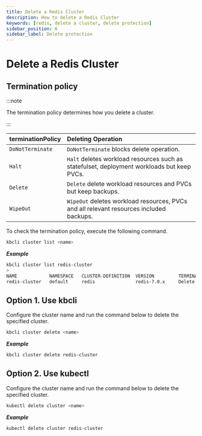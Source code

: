 ```yaml
---
title: Delete a Redis Cluster
description: How to delete a Redis Cluster
keywords: [redis, delete a cluster, delete protection]
sidebar_position: 6
sidebar_label: Delete protection
---
```


# Delete a Redis Cluster

## Termination policy

:::note

The termination policy determines how you delete a cluster.

:::

| **terminationPolicy**  | **Deleting Operation**                    |
|:--                     | :--                                       |
| `DoNotTerminate`       | `DoNotTerminate` blocks delete operation. |
| `Halt`                 | `Halt` deletes workload resources such as statefulset, deployment workloads but keep PVCs. |
| `Delete `              | `Delete` delete workload resources and PVCs but keep backups. |
| `WipeOut`              | `WipeOut` deletes workload resources, PVCs and all relevant resources included backups. |

To check the termination policy, execute the following command.

```bash
kbcli cluster list <name>
```

***Example***

```bash
kbcli cluster list redis-cluster
>
NAME   	        NAMESPACE	CLUSTER-DEFINITION	VERSION        	TERMINATION-POLICY	STATUS 	CREATED-TIME
redis-cluster	default  	redis    	        redis-7.0.x	    Delete            	Running	     Apr 10,2023 20:27 UTC+0800
```

## Option 1. Use kbcli

Configure the cluster name and run the command below to delete the specified cluster.

```bash
kbcli cluster delete <name>
```

***Example***

```bash
kbcli cluster delete redis-cluster
```

## Option 2. Use kubectl

Configure the cluster name and run the command below to delete the specified cluster.

```bash
kubectl delete cluster <name>
```

***Example***

```bash
kubectl delete cluster redis-cluster
```
